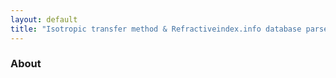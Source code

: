 ```yaml
---
layout: default
title: "Isotropic transfer method & Refractiveindex.info database parser"
---
```


### About


#### 
